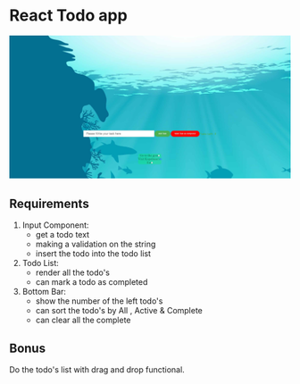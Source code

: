 # React Todo app

![Design preview for the Todo app coding challenge](./images/ReadMePic.jpg)

## Requirements

1. Input Component: 
    - get a todo text 
    - making a validation on the string 
    - insert the todo into the todo list
2. Todo List:
    - render all the todo's 
    - can mark a todo as completed
3. Bottom Bar:
    - show the number of the left todo's
    - can sort the todo's by All , Active & Complete
    - can clear all the complete

## Bonus 

Do the todo's list with drag and drop functional.

